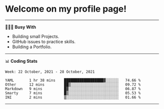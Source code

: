 # Welcome on my profile page!
<!-- print(("dralla"[::-1]+"s").capitalize()) -->

---
👨🏻‍💻 **Busy With**
* Building small Projects.
* GitHub issues to practice skills.
* Building a Portfolio.

---
📊 **Coding Stats**
<!--START_SECTION:waka-->
```text
Week: 22 October, 2021 - 28 October, 2021

YAML       1 hr 38 mins    ██████████████████▓░░░░░░   74.66 % 
Other      12 mins         ██▒░░░░░░░░░░░░░░░░░░░░░░   09.72 % 
Markdown   9 mins          █▓░░░░░░░░░░░░░░░░░░░░░░░   06.87 % 
Smarty     7 mins          █▒░░░░░░░░░░░░░░░░░░░░░░░   05.53 % 
INI        2 mins          ▒░░░░░░░░░░░░░░░░░░░░░░░░   01.66 % 
```
<!--END_SECTION:waka-->
---
